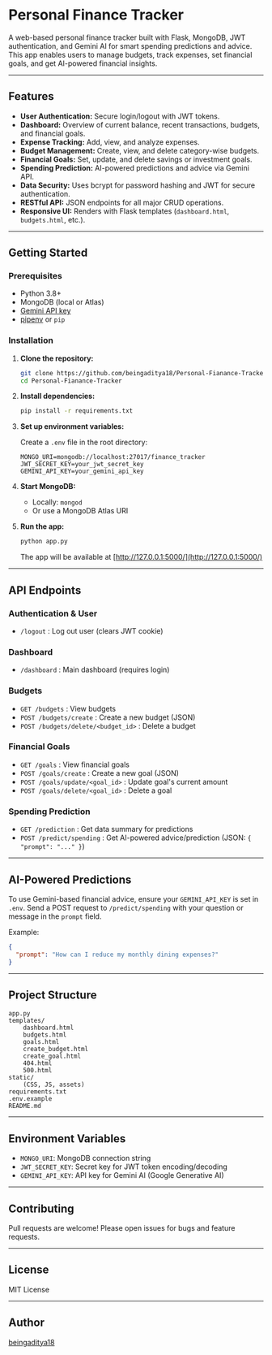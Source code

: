 
# Personal Finance Tracker

A web-based personal finance tracker built with Flask, MongoDB, JWT authentication, and Gemini AI for smart spending predictions and advice. This app enables users to manage budgets, track expenses, set financial goals, and get AI-powered financial insights.

---

## Features

- **User Authentication:** Secure login/logout with JWT tokens.
- **Dashboard:** Overview of current balance, recent transactions, budgets, and financial goals.
- **Expense Tracking:** Add, view, and analyze expenses.
- **Budget Management:** Create, view, and delete category-wise budgets.
- **Financial Goals:** Set, update, and delete savings or investment goals.
- **Spending Prediction:** AI-powered predictions and advice via Gemini API.
- **Data Security:** Uses bcrypt for password hashing and JWT for secure authentication.
- **RESTful API:** JSON endpoints for all major CRUD operations.
- **Responsive UI:** Renders with Flask templates (`dashboard.html`, `budgets.html`, etc.).

---

## Getting Started

### Prerequisites

- Python 3.8+
- MongoDB (local or Atlas)
- [Gemini API key](https://aistudio.google.com/app/apikey)
- [pipenv](https://pipenv.pypa.io/en/latest/) or `pip`

### Installation

1. **Clone the repository:**
   ```sh
   git clone https://github.com/beingaditya18/Personal-Fianance-Tracker.git
   cd Personal-Fianance-Tracker
   ```

2. **Install dependencies:**
   ```sh
   pip install -r requirements.txt
   ```

3. **Set up environment variables:**

   Create a `.env` file in the root directory:
   ```
   MONGO_URI=mongodb://localhost:27017/finance_tracker
   JWT_SECRET_KEY=your_jwt_secret_key
   GEMINI_API_KEY=your_gemini_api_key
   ```

4. **Start MongoDB:**
   - Locally: `mongod`
   - Or use a MongoDB Atlas URI

5. **Run the app:**
   ```sh
   python app.py
   ```
   The app will be available at [http://127.0.0.1:5000/](http://127.0.0.1:5000/)

---

## API Endpoints

### Authentication & User
- `/logout` : Log out user (clears JWT cookie)

### Dashboard
- `/dashboard` : Main dashboard (requires login)

### Budgets
- `GET /budgets` : View budgets
- `POST /budgets/create` : Create a new budget (JSON)
- `POST /budgets/delete/<budget_id>` : Delete a budget

### Financial Goals
- `GET /goals` : View financial goals
- `POST /goals/create` : Create a new goal (JSON)
- `POST /goals/update/<goal_id>` : Update goal's current amount
- `POST /goals/delete/<goal_id>` : Delete a goal

### Spending Prediction
- `GET /prediction` : Get data summary for predictions
- `POST /predict/spending` : Get AI-powered advice/prediction (JSON: `{ "prompt": "..." }`)

---

## AI-Powered Predictions

To use Gemini-based financial advice, ensure your `GEMINI_API_KEY` is set in `.env`.
Send a POST request to `/predict/spending` with your question or message in the `prompt` field.

Example:
```json
{
  "prompt": "How can I reduce my monthly dining expenses?"
}
```

---

## Project Structure

```
app.py
templates/
    dashboard.html
    budgets.html
    goals.html
    create_budget.html
    create_goal.html
    404.html
    500.html
static/
    (CSS, JS, assets)
requirements.txt
.env.example
README.md
```

---

## Environment Variables

- `MONGO_URI`: MongoDB connection string
- `JWT_SECRET_KEY`: Secret key for JWT token encoding/decoding
- `GEMINI_API_KEY`: API key for Gemini AI (Google Generative AI)

---

## Contributing

Pull requests are welcome! Please open issues for bugs and feature requests.

---

## License

MIT License

---

## Author

[beingaditya18](https://github.com/beingaditya18)

